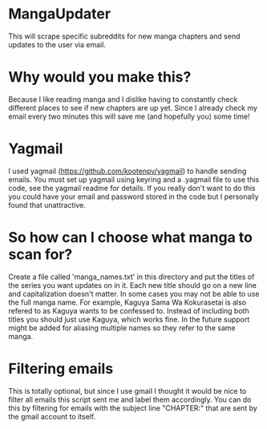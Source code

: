 # MangaUpdater
This will scrape specific subreddits for new manga chapters and send updates to the user via email.

# Why would you make this?
Because I like reading manga and I dislike having to constantly check different places to see if new chapters are up yet. Since I already check my email every two minutes this will save me (and hopefully you) some time! 

# Yagmail
I used yagmail (https://github.com/kootenpv/yagmail) to handle sending emails. You must set up yagmail using keyring and a .yagmail file to use this code, see the yagmail readme for details. If you really don't want to do this you could have your email and password stored in the code but I personally found that unattractive. 

# So how can I choose what manga to scan for?
Create a file called 'manga\_names.txt' in this directory and put the titles of the series you want updates on in it. Each new title should go on a new line and capitalization doesn't matter. In some cases you may not be able to use the full manga name. For example, Kaguya Sama Wa Kokurasetai is also refered to as Kaguya wants to be confessed to. Instead of including both titles you should just use Kaguya, which works fine. In the future support might be added for aliasing multiple names so they refer to the same manga.

# Filtering emails
This is totally optional, but since I use gmail I thought it would be nice to filter all emails this script sent me and label them accordingly. You can do this by filtering for emails with the subject line "CHAPTER:" that are sent by the gmail account to itself.

